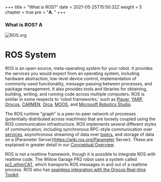 +++
title = "What is ROS?"
date = 2021-05-25T15:50:32Z
weight = 5
chapter = true
pre = "<b>A. </b>"
+++

### What is ROS? A

![ROS.org](http://wiki.ros.org/custom/images/ros_org.png)

# ROS System

ROS is an open-source, meta-operating system for your robot. It provides the services you would expect from an operating system, including hardware abstraction, low-level device control, implementation of commonly-used functionality, message-passing between processes, and package management. It also provides tools and libraries for obtaining, building, writing, and running code across multiple computers. ROS is similar in some respects to 'robot frameworks,' such as [Player](http://playerstage.sf.net/), [YARP](http://eris.liralab.it/yarp/), [Orocos](http://www.orocos.org/), [CARMEN](http://carmen.sourceforge.net/), [Orca](http://orca-robotics.sourceforge.net/), [MOOS](http://www.robots.ox.ac.uk/~pnewman/TheMOOS/index.html), and [Microsoft Robotics Studio](http://msdn.microsoft.com/en-us/robotics/default.aspx).

The ROS runtime "graph" is a peer-to-peer network of processes (potentially distributed across machines) that are loosely coupled using the ROS communication infrastructure. ROS implements several different styles of communication, including synchronous RPC-style communication over [services](https://wiki.ros.org/Services), asynchronous streaming of data over [topics](https://wiki.ros.org/Topics), and storage of data on a [Parameter Server](https://wiki.ros.org/Parameter Server). These are explained in greater detail in our [Conceptual Overview](https://wiki.ros.org/ROS/Concepts).

ROS is not a realtime framework, though it is possible to integrate ROS with realtime code. The Willow Garage PR2 robot uses a system called [pr2_etherCAT](https://wiki.ros.org/pr2_etherCAT), which transports ROS messages in and out of a realtime process. ROS also has [seamless integration with the Orocos Real-time Toolkit](http://www.willowgarage.com/blog/2009/06/10/orocos-rtt-and-ros-integrated).

